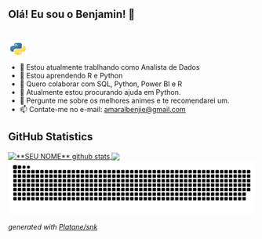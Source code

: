 ## Olá! Eu sou o Benjamin! 🤠<div style="display: inline_block"><br>
  <img align="center" alt="Rafa-Python" height="30" width="40" src="https://raw.githubusercontent.com/devicons/devicon/master/icons/python/python-original.svg">
</div>

- 🔭 Estou atualmente trablhando como Analista de Dados
- 🌱 Estou aprendendo R e Python
- 👯 Quero colaborar com SQL, Python, Power BI e R
- 🤔 Atualmente estou procurando ajuda em Python.
- 💬 Pergunte me sobre os melhores animes e te recomendarei um.
- 📫 Contate-me no e-mail: amaralbenjie@gmail.com


## **GitHub Statistics**

<a href="https://github.com/benjamin-amaral">
 <img align="center" src="https://github-readme-stats.vercel.app/api?username=benjamin-amaral&show_icons=true&theme=dark&line_height=27" alt="**SEU NOME** github stats"/>
</a>

<a href="https://github.com/benjamin-amaral">
  <img align="center" src="https://github-readme-stats.vercel.app/api/top-langs/?username=benjamin-amaral&theme=dark&hide_langs_below=1" />
</a>

</a>

<picture>
  <source media="(prefers-color-scheme: dark)" srcset="https://raw.githubusercontent.com/platane/platane/output/github-contribution-grid-snake-dark.svg">
  <source media="(prefers-color-scheme: light)" srcset="https://raw.githubusercontent.com/platane/platane/output/github-contribution-grid-snake.svg">
  <img alt="github contribution grid snake animation" src="https://raw.githubusercontent.com/platane/platane/output/github-contribution-grid-snake.svg">
</picture>

_generated with [Platane/snk](https://github.com/Platane/snk)_


<!--
**benjamin-amaral/benjamin-amaral** is a ✨ _special_ ✨ repository because its `README.md` (this file) appears on your GitHub profile.

Here are some ideas to get you started:

- 🔭 Estou atualmente trablhando como Analista de Dados
- 🌱 Estou aprendendo R e Python
- 👯 Quero colaborar com SQL, Python, Power BI e R
- 🤔 Atualmente estou procurando ajuda em Python.
- 💬 Pergunte me sobre os melhores animes e te recomendarei um.
- 📫 Contate-me no e-mail: amaralbenjie@gmail.com

Contador de visitantes
![pv](https://pageview.vercel.app/?github_user=benjamin-amaral)

Status github
[![Benjie's GitHub stats-Dark](https://github-readme-stats.vercel.app/api?username=benjamin-amaral&show_icons=true&theme=dark#gh-dark-mode-only)](https://github.com/benjamin-amaral/github-readme-stats#gh-dark-mode-only)
[![Benjie's GitHub stats-Light](https://github-readme-stats.vercel.app/api?username=benjamin-amaral&show_icons=true&theme=default#gh-light-mode-only)](https://github.com/benjamin-amaral/github-readme-stats#gh-light-mode-only)
